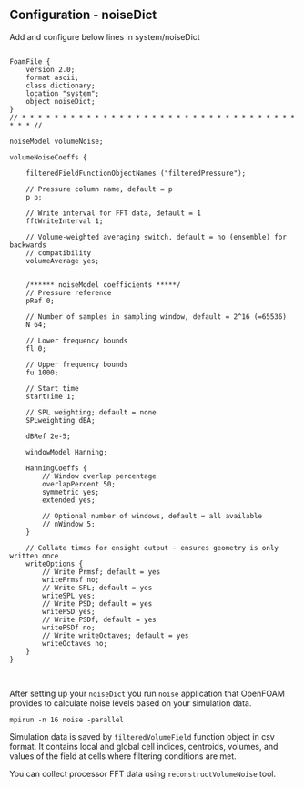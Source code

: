##  Configuration - noiseDict
Add and configure below lines in system/noiseDict
<pre>
<code>
FoamFile {
    version 2.0;
    format ascii;
    class dictionary;
    location "system";
    object noiseDict;
}
// * * * * * * * * * * * * * * * * * * * * * * * * * * * * * * * * * * * * * //

noiseModel volumeNoise;

volumeNoiseCoeffs {

    filteredFieldFunctionObjectNames ("filteredPressure");

    // Pressure column name, default = p
    p p;

    // Write interval for FFT data, default = 1
    fftWriteInterval 1;

    // Volume-weighted averaging switch, default = no (ensemble) for backwards
    // compatibility
    volumeAverage yes;


    /****** noiseModel coefficients *****/
    // Pressure reference
    pRef 0;

    // Number of samples in sampling window, default = 2^16 (=65536)
    N 64;

    // Lower frequency bounds
    fl 0;

    // Upper frequency bounds
    fu 1000;

    // Start time
    startTime 1;

    // SPL weighting; default = none
    SPLweighting dBA;

    dBRef 2e-5;

    windowModel Hanning;

    HanningCoeffs {
        // Window overlap percentage
        overlapPercent 50;
        symmetric yes;
        extended yes;

        // Optional number of windows, default = all available
        // nWindow 5;
    }

    // Collate times for ensight output - ensures geometry is only written once
    writeOptions {
        // Write Prmsf; default = yes
        writePrmsf no;
        // Write SPL; default = yes
        writeSPL yes;
        // Write PSD; default = yes
        writePSD yes;
        // Write PSDf; default = yes
        writePSDf no;
        // Write writeOctaves; default = yes
        writeOctaves no;
    }
}

</code>
</pre>

After setting up your `noiseDict` you run `noise` application that OpenFOAM provides to calculate noise levels based on your simulation data.
<pre>
<code>mpirun -n 16 noise -parallel</code>
</pre>
 Simulation data is saved by `filteredVolumeField` function object in csv format. It contains local and global cell indices, centroids, volumes, and values of the field at cells where filtering conditions are met.

 You can collect processor FFT data using `reconstructVolumeNoise` tool.
